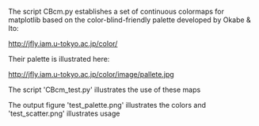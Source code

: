 The script CBcm.py establishes a set of continuous colormaps
for matplotlib based on the color-blind-friendly palette 
developed by Okabe & Ito:

http://jfly.iam.u-tokyo.ac.jp/color/

Their palette is illustrated here:

http://jfly.iam.u-tokyo.ac.jp/color/image/pallete.jpg

The script 'CBcm_test.py' illustrates the use of these maps

The output figure 'test_palette.png' illustrates the colors
and 'test_scatter.png' illustrates usage